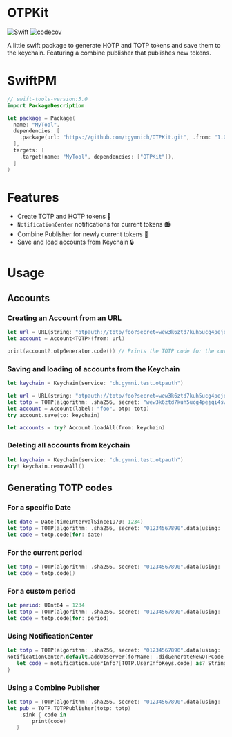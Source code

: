 # OTPKit
![Swift](https://github.com/TG908/OTPKit/workflows/Swift/badge.svg)
[![codecov](https://codecov.io/gh/tgymnich/OTPKit/branch/master/graph/badge.svg?token=TALY1DNJWN)](https://codecov.io/gh/tgymnich/OTPKit)

A little swift package to generate HOTP and TOTP tokens and save them to the keychain. Featuring a combine publisher that publishes new tokens.

# SwiftPM
```swift
// swift-tools-version:5.0
import PackageDescription

let package = Package(
  name: "MyTool",
  dependencies: [
    .package(url: "https://github.com/tgymnich/OTPKit.git", .from: "1.0.0"),
  ],
  targets: [
    .target(name: "MyTool", dependencies: ["OTPKit"]),
  ]
)
```

# Features
- Create TOTP and HOTP tokens 🔑
- `NotificationCenter` notifications for current tokens 📻
- Combine Publisher for newly current tokens 📡
- Save and load accounts from Keychain 🔒

# Usage

## Accounts

### Creating an Account from an URL
```swift
let url = URL(string: "otpauth://totp/foo?secret=wew3k6ztd7kuh5ucg4pejqi4swwrrneh72ad2sdovikfatzbc5huto2j&algorithm=SHA256&digits=6&period=30")!
let account = Account<TOTP>(from: url)

print(account?.otpGenerator.code()) // Prints the TOTP code for the current time.
```

### Saving and loading of accounts from the Keychain
```swift
let keychain = Keychain(service: "ch.gymni.test.otpauth")

let url = URL(string: "otpauth://totp/foo?secret=wew3k6ztd7kuh5ucg4pejqi4swwrrneh72ad2sdovikfatzbc5huto2j&algorithm=SHA256&digits=6&period=30")!
let totp = TOTP(algorithm: .sha256, secret: "wew3k6ztd7kuh5ucg4pejqi4swwrrneh72ad2sdovikfatzbc5huto2j".base32DecodedData! , digits: 6, period: 30)
let account = Account(label: "foo", otp: totp)
try account.save(to: keychain)

let accounts = try? Account.loadAll(from: keychain)
```

### Deleting all accounts from keychain
```swift
let keychain = Keychain(service: "ch.gymni.test.otpauth")
try! keychain.removeAll()
```


## Generating TOTP codes

### For a specific Date
```swift
let date = Date(timeIntervalSince1970: 1234)
let totp = TOTP(algorithm: .sha256, secret: "01234567890".data(using: .ascii)!, digits: 6, period: 30)
let code = totp.code(for: date)
```

### For the current period
```swift
let totp = TOTP(algorithm: .sha256, secret: "01234567890".data(using: .ascii)!, digits: 6, period: 30)
let code = totp.code()
```

### For a custom period
```swift
let period: UInt64 = 1234
let totp = TOTP(algorithm: .sha256, secret: "01234567890".data(using: .ascii)!, digits: 6, period: 30)
let code = totp.code(for: period)
```

### Using NotificationCenter
```swift
let totp = TOTP(algorithm: .sha256, secret: "01234567890".data(using: .ascii)!, digits: 6, period: 30)
NotificationCenter.default.addObserver(forName: .didGenerateNewOTPCode, object: totp, queue: .main) { notification in
   let code = notification.userInfo?[TOTP.UserInfoKeys.code] as? String
}
```

### Using a Combine Publisher
```swift
let totp = TOTP(algorithm: .sha256, secret: "01234567890".data(using: .ascii)!, digits: 6, period: TOTPPublisherTests.period)
let pub = TOTP.TOTPPublisher(totp: totp)
    .sink { code in
        print(code)
   }
```
